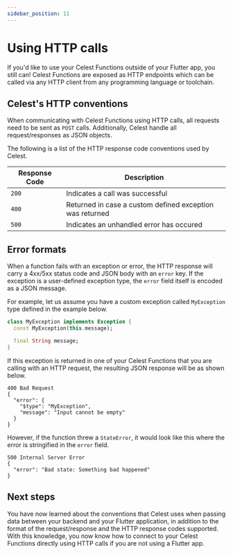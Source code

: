 ```yaml
---
sidebar_position: 11
---
```


# Using HTTP calls

If you'd like to use your Celest Functions outside of your Flutter app, you still can! Celest Functions are exposed as HTTP endpoints which can be called via any HTTP client from any programming language or toolchain.

## Celest's HTTP conventions

When communicating with Celest Functions using HTTP calls, all requests need to be sent as `POST` calls. Additionally, Celest handle all request/responses as JSON objects.

The following is a list of the HTTP response code conventions used by Celest.


| Response Code  | Description                                                   |
| --------- | ------------------------------------------------------------- |
| `200`| Indicates a call was successful |
| `400`| Returned in case a custom defined exception was returned |
| `500`| Indicates an unhandled error has occured |

## Error formats

When a function fails with an exception or error, the HTTP response will carry a 4xx/5xx status code and JSON body with an `error` key. If the exception is a user-defined exception type, the `error` field itself is encoded as a JSON message.

For example, let us assume you have a custom exception called `MyException` type defined in the example below.

```dart
class MyException implements Exception {
  const MyException(this.message);

  final String message;
}
```


If this exception is returned in one of your Celest Functions that you are calling with an HTTP request, the resulting JSON response will be as shown below. 

```
400 Bad Request
{
  "error": {
    "$type": "MyException",
    "message": "Input cannot be empty"
  }
}
```

However, if the function threw a `StateError`, it would look like this where the error is stringified in the `error` field.

```
500 Internal Server Error
{
  "error": "Bad state: Something bad happened"
}
```

## Next steps

You have now learned about the conventions that Celest uses when passing data between your backend and your Flutter application, in addition to the format of the request/response and the HTTP response codes supported. With this knowledge, you now know how to connect to your Celest Functions directly using HTTP calls if you are not using a Flutter app.
